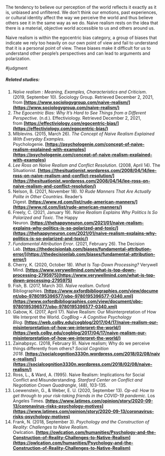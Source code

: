 The tendency to believe our perception of the world reflects it exactly as it is, unbiased and unfiltered. We don’t think our emotions, past experiences, or cultural identity affect the way we perceive the world and thus believe others see it in the same way as we do. Naive realism rests on the idea that there is a material, objective world accessible to us and others around us.

Naive realism is within the egocentric bias category, a group of biases that indicate we rely too heavily on our own point of view and fail to understand that it is a personal point of view. These biases make it difficult for us to understand other people’s perspectives and can lead to arguments and polarization.

#judgment 

##### Related studies: 

1. _Naïve realism : Meaning, Examples, Characteristics and Criticism_. (2019, September 10). Sociology Group. Retrieved December 2, 2021, from **[https://www.sociologygroup.com/naive-realism/](https://www.sociologygroup.com/naive-realism/)**
2. _The Egocentric Bias: Why It’s Hard to See Things from a Different Perspective_. (n.d.). Effectiviology. Retrieved December 2, 2021, from **[https://effectiviology.com/egocentric-bias/](https://effectiviology.com/egocentric-bias/)**
3. Mlblevins. (2015, March 26). _The Concept of Naive Realism Explained With Everyday Examples_. Psychologenie. **[https://psychologenie.com/concept-of-naive-realism-explained-with-examples](https://psychologenie.com/concept-of-naive-realism-explained-with-examples)**
4. _Lee Ross on Naive Realism and Conflict Resolution_. (2008, April 14). The Situationist. **[https://thesituationist.wordpress.com/2008/04/14/lee-ross-on-naive-realism-and-conflict-resolution/](https://thesituationist.wordpress.com/2008/04/14/lee-ross-on-naive-realism-and-conflict-resolution/)**
5. Nelson, B. (2021, November 18). _10 Rude Manners That Are Actually Polite in Other Countries_. Reader’s Digest. **[https://www.rd.com/list/rude-american-manners/](https://www.rd.com/list/rude-american-manners/)**
6. Freely, C. (2021, January 19). _Naïve Realism Explains Why Politics Is So Polarized and Toxic_. The Happy Neuron. **[https://thehappyneuron.com/2021/01/naive-realism-explains-why-politics-is-so-polarized-and-toxic/](https://thehappyneuron.com/2021/01/naive-realism-explains-why-politics-is-so-polarized-and-toxic/)**
7. _Fundamental Attribution Error_. (2021, February 26). The Decision Lab. **[https://thedecisionlab.com/biases/fundamental-attribution-error/](https://thedecisionlab.com/biases/fundamental-attribution-error/)**
8. Cherry, K. (2020, October 18). _What Is Top-Down Processing?_ Verywell Mind. **[https://www.verywellmind.com/what-is-top-down-processing-2795975](https://www.verywellmind.com/what-is-top-down-processing-2795975)**
9. Fish, B. (2017, March 30). _Naïve realism_. Oxford Bibliographies. **[https://www.oxfordbibliographies.com/view/document/obo-9780195396577/obo-9780195396577-0340.xml](https://www.oxfordbibliographies.com/view/document/obo-9780195396577/obo-9780195396577-0340.xml)**
10. Gabow, K. (2017, April 17). Naïve Realism: Our Misinterpretation of How We Interpret the World. _CogBlog – A Cognitive Psychology Blog_. **[https://web.colby.edu/cogblog/2017/04/17/naive-realism-our-misinterpretation-of-how-we-interpret-the-world/](https://web.colby.edu/cogblog/2017/04/17/naive-realism-our-misinterpretation-of-how-we-interpret-the-world/)**
11. Zainabpsyc. (2018, February 9). Naive realism; Why do we perceive things differently from others? _Social Cognition 2018_. **[https://socialcognition3330n.wordpress.com/2018/02/08/naive-realism/](https://socialcognition3330n.wordpress.com/2018/02/08/naive-realism/)**
12. Ross, L., & Ward, A. (1995). Naive Realism: Implications for Social Conflict and Misunderstanding. _Stanford Center on Conflict and Negotiation Crown Quadrangle_, (48), 103-135.
13. Loewenstein, G., & Weber, E. U. (2020, September 13). _Op-ed: How to get through to your risk-taking friends in the COVID-19 pandemic_. Los Angeles Times. **[https://www.latimes.com/opinion/story/2020-09-13/coronavirus-risks-psychology-motives](https://www.latimes.com/opinion/story/2020-09-13/coronavirus-risks-psychology-motives)**
14. Frank, N. (2018, September 3). _Psychology and the Construction of Reality: Challenges to Naive Realism_. Owlcation. **[https://owlcation.com/humanities/Psychology-and-the-Construction-of-Reality-Challenges-to-Native-Realism](https://owlcation.com/humanities/Psychology-and-the-Construction-of-Reality-Challenges-to-Native-Realism)**
